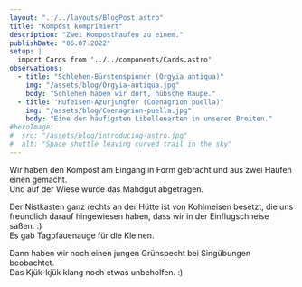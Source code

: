 ```yaml
---
layout: "../../layouts/BlogPost.astro"
title: "Kompost komprimiert"
description: "Zwei Komposthaufen zu einem."
publishDate: "06.07.2022"
setup: |
  import Cards from '../../components/Cards.astro'
observations:
  - title: "Schlehen-Bürstenspinner (Orgyia antiqua)"
    img: "/assets/blog/Orgyia-antiqua.jpg"
    body: "Schlehen haben wir dort, hübsche Raupe."
  - title: "Hufeisen-Azurjungfer (Coenagrion puella)"
    img: "/assets/blog/Coenagrion-puella.jpg"
    body: "Eine der häufigsten Libellenarten in unseren Breiten."
#heroImage:
#  src: "/assets/blog/introducing-astro.jpg"
#  alt: "Space shuttle leaving curved trail in the sky"
---
```


Wir haben den Kompost am Eingang in Form gebracht und aus zwei Haufen einen gemacht.  
Und auf der Wiese wurde das Mahdgut abgetragen.

Der Nistkasten ganz rechts an der Hütte ist von Kohlmeisen besetzt, die uns freundlich darauf hingewiesen haben, dass wir in der Einflugschneise saßen. :)  
Es gab Tagpfauenauge für die Kleinen.

Dann haben wir noch einen jungen Grünspecht bei Singübungen beobachtet.  
Das Kjük-kjük klang noch etwas unbeholfen. :)




<Cards observations={frontmatter.observations} />
